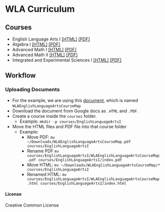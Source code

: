# WLA Curriculum

## Courses
- English Language Arts I [\[HTML\]](https://stemlyorg.github.io/curriculum/courses/EnglishLanguageArtsI/) [\[PDF\]](https://stemlyorg.github.io/curriculum/courses/EnglishLanguageArtsI/index.pdf)
- Algebra I [\[HTML\]](https://stemlyorg.github.io/curriculum/courses/AlgebraI/) [\[PDF\]](https://stemlyorg.github.io/curriculum/courses/AlgebraI/index.pdf)
- Advanced Math I [\[HTML\]](https://stemlyorg.github.io/curriculum/courses/AdvancedMathI/) [\[PDF\]](https://stemlyorg.github.io/curriculum/courses/AdvancedMathI/index.pdf)
- Advanced Math II [\[HTML\]](https://stemlyorg.github.io/curriculum/courses/AdvancedMathII/) [\[PDF\]](https://stemlyorg.github.io/curriculum/courses/AdvancedMathII/index.pdf)
- Integrated and Experimental Sciences I [\[HTML\]](https://stemlyorg.github.io/curriculum/courses/IESciencesI/) [\[PDF\]](https://stemlyorg.github.io/curriculum/courses/IESciencesI/index.pdf)
## Workflow

### Uploading Documents

- For the example, we are using this [document](https://docs.google.com/document/d/1c1XubX4diXcQmJHfrPOZzlITQ9MZR8dclSo_v7J-JAw/edit?usp=sharing), which is named `WLAEnglishLanguageArtsCourseMap`
- Download the document from Google docs as `.HTML` and `.PDF`.
- Create a course inside the `courses` folder.
  - Example: `mkdir -p courses/EnglishLanguageArtsI` 
- Move the HTML files and PDF file into that course folder
  - Example:
    - Move PDF: `mv ~/Downloads/WLAEnglishLanguageArtsCourseMap.pdf courses/EnglishLanguageArtsI`
    - Rename PDF `mv courses/EnglishLanguageArtsI/WLAEnglishLanguageArtsCourseMap.pdf courses/EnglishLanguageArtsI/index.pdf`
    - Move HTML: `mv ~/Downloads/WLAEnglishLanguageArtsCourseMap/* courses/EnglishLanguageArtsI`
    - Renamed HTML: `mv courses/EnglishLanguageArtsI/WLAEnglishLanguageArtsCourseMap.html courses/EnglishLanguageArtsI/index.html`



#### License
Creative Common License

